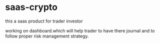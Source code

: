 # saas-crypto
this a saas product for trader investor

working on dashboard.which will help trader to have there journal and to follow proper risk management strategy.



